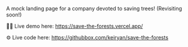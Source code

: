 A mock landing page for a company devoted to saving trees! (Revisiting soon!)

👨‍💻 Live demo here: https://save-the-forests.vercel.app/

⚙️ Live code here: https://githubbox.com/keiryan/save-the-forests
